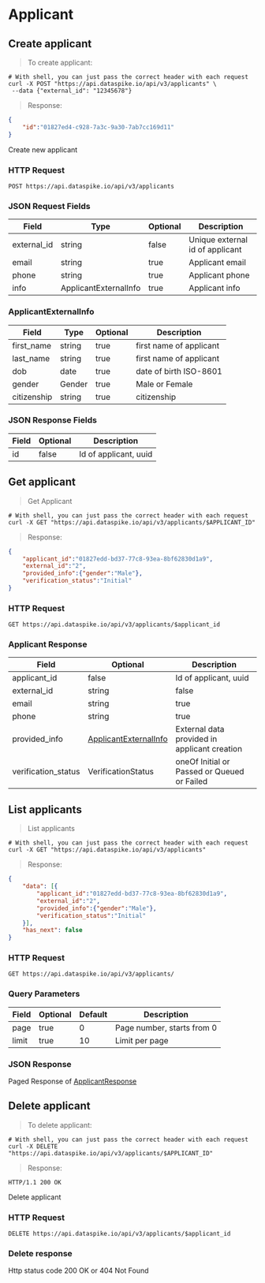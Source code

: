 # Applicant

## Create applicant
> To create applicant:

```shell
# With shell, you can just pass the correct header with each request
curl -X POST "https://api.dataspike.io/api/v3/applicants" \
 --data {"external_id": "12345678"} 
```
> Response:

```json
{
    "id":"01827ed4-c928-7a3c-9a30-7ab7cc169d11"
}
```

Create new applicant

### HTTP Request

`POST https://api.dataspike.io/api/v3/applicants`

### JSON Request Fields

Field | Type | Optional | Description
------|----| ------- | -----------
external_id | string | false | Unique external id of applicant
email | string | true | Applicant email
phone | string | true | Applicant phone
info | ApplicantExternalInfo | true | Applicant info

### ApplicantExternalInfo

Field | Type | Optional | Description
------|----| ------- | -----------
first_name | string | true | first name of applicant
last_name | string | true | first name of applicant
dob | date | true | date of birth ISO-8601 
gender | Gender |  true | Male or Female
citizenship | string | true | citizenship


### JSON Response Fields

Field | Optional | Description
--------- | ------- | -----------
id | false | Id of applicant, uuid


## Get applicant
> Get Applicant

```shell
# With shell, you can just pass the correct header with each request
curl -X GET "https://api.dataspike.io/api/v3/applicants/$APPLICANT_ID"
```
> Response:

```json
{
    "applicant_id":"01827edd-bd37-77c8-93ea-8bf62830d1a9",
    "external_id":"2",
    "provided_info":{"gender":"Male"},
    "verification_status":"Initial"
}
```
### HTTP Request

`GET https://api.dataspike.io/api/v3/applicants/$applicant_id`

### Applicant Response

Field | Optional | Description
--------- | ------- | -----------
applicant_id | false | Id of applicant, uuid
external_id | string | false | Unique external id of applicant
email | string | true | Applicant email
phone | string | true | Applicant phone
provided_info | [ApplicantExternalInfo](#applicantexternalinfo) | External data provided in applicant creation
verification_status | VerificationStatus | oneOf Initial or Passed or Queued or Failed


## List applicants
> List applicants

```shell
# With shell, you can just pass the correct header with each request
curl -X GET "https://api.dataspike.io/api/v3/applicants"
```
> Response:

```json
{
    "data": [{
        "applicant_id":"01827edd-bd37-77c8-93ea-8bf62830d1a9",
        "external_id":"2",
        "provided_info":{"gender":"Male"},
        "verification_status":"Initial"
    }],
    "has_next": false
}

```
### HTTP Request

`GET https://api.dataspike.io/api/v3/applicants/`

### Query Parameters

Field | Optional | Default | Description
--------- | ------- | -------- | -----------
page | true | 0 | Page number, starts from 0
limit | true | 10 | Limit per page


### JSON Response

Paged Response of [ApplicantResponse](#applicant-response)

## Delete applicant
> To delete applicant:

```shell
# With shell, you can just pass the correct header with each request
curl -X DELETE "https://api.dataspike.io/api/v3/applicants/$APPLICANT_ID"
```
> Response:

```shell
HTTP/1.1 200 OK
```

Delete applicant

### HTTP Request

`DELETE https://api.dataspike.io/api/v3/applicants/$applicant_id`


### Delete response

Http status code 200 OK or 404 Not Found

